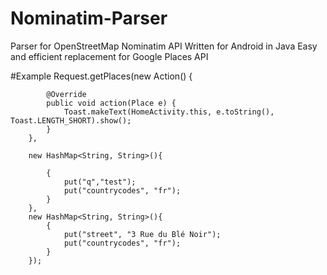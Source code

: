 # Nominatim-Parser
Parser for OpenStreetMap Nominatim API
Written for Android in Java
Easy and efficient replacement for Google Places API

#Example
 Request.getPlaces(new Action() {
           
            @Override
            public void action(Place e) {
                Toast.makeText(HomeActivity.this, e.toString(), Toast.LENGTH_SHORT).show();
            }
        },
        
        new HashMap<String, String>(){
        
            {
                put("q","test");
                put("countrycodes", "fr");
            }
        },
        new HashMap<String, String>(){
            {
                put("street", "3 Rue du Blé Noir");
                put("countrycodes", "fr");
            }
        });
